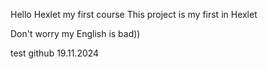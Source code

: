 Hello Hexlet my first course
This project is my first in Hexlet 

Don't worry my English is bad))


test github 19.11.2024
